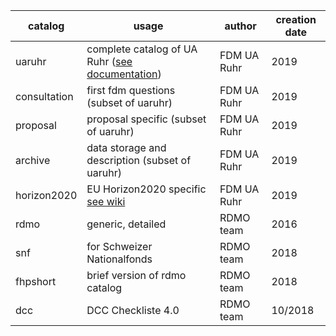 | catalog	| usage | author | creation date |
|---------|------|--------|---------------|
| uaruhr       | complete catalog of UA Ruhr ([see documentation](https://fdm-uaruhr.github.io/rdmo-catalog-uaruhr/catalogs/index.html))           | FDM UA Ruhr | 2019 |
| consultation | first fdm questions (subset of uaruhr)| FDM UA Ruhr | 2019 |
| proposal     | proposal specific  (subset of uaruhr)| FDM UA Ruhr | 2019 |
| archive      | data storage and description   (subset of uaruhr)  | FDM UA Ruhr | 2019 |
| horizon2020  | EU Horizon2020 specific [see wiki](https://github.com/FDM-UARuhr/rdmo-catalog-uaruhr/wiki/Horizon2020-Catalog)| FDM UA Ruhr | 2019 | 
|rdmo          |generic, detailed |	RDMO team	|2016|
|snf|	for Schweizer Nationalfonds|	RDMO team|	2018	
|fhpshort|	brief version of rdmo catalog |	RDMO team |	2018
|dcc | DCC Checkliste 4.0 | RDMO team | 10/2018|
